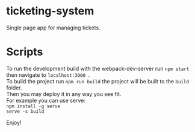 # ticketing-system
Single page app for managing tickets.

# Scripts
To run the development build with the webpack-dev-server run `npm start` then navigate to `localhost:3000 `.  
To build the project run `npm run build` the project will be built to the `build` folder.  
Then you may deploy it in any way you see fit.  
For example you can use serve:  
  `npm install -g serve`  
  `serve -s build`

Enjoy!